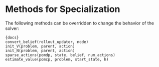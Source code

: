 # Methods for Specialization

The following methods can be overridden to change the behavior of the solver:

    {docs}
    convert_belief(rollout_updater, node)
    init_V(problem, parent, action)
    init_N(problem, parent, action)
    sparse_actions(pomdp, state, belief, num_actions)
    estimate_value(pomcp, problem, start_state, h)
